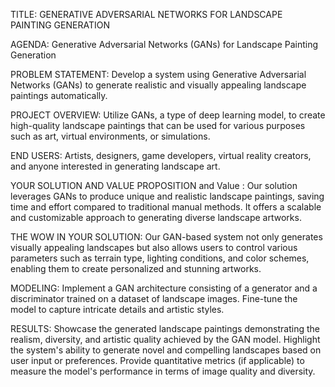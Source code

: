 TITLE: GENERATIVE ADVERSARIAL NETWORKS FOR LANDSCAPE PAINTING GENERATION

AGENDA: Generative Adversarial Networks (GANs) for Landscape Painting Generation

PROBLEM STATEMENT: Develop a system using Generative Adversarial Networks (GANs) to generate realistic and visually appealing landscape paintings automatically.

PROJECT OVERVIEW: Utilize GANs, a type of deep learning model, to create high-quality landscape paintings that can be used for various purposes such as art, virtual environments, or simulations.

END USERS: Artists, designers, game developers, virtual reality creators, and anyone interested in generating landscape art.

YOUR SOLUTION AND VALUE PROPOSITION and Value : Our solution leverages GANs to produce unique and realistic landscape paintings, saving time and effort compared to traditional manual methods. It offers a scalable and customizable approach to generating diverse landscape artworks.

THE WOW IN YOUR SOLUTION: Our GAN-based system not only generates visually appealing landscapes but also allows users to control various parameters such as terrain type, lighting conditions, and color schemes, enabling them to create personalized and stunning artworks.

MODELING: Implement a GAN architecture consisting of a generator and a discriminator trained on a dataset of landscape images. Fine-tune the model to capture intricate details and artistic styles.

RESULTS: Showcase the generated landscape paintings demonstrating the realism, diversity, and artistic quality achieved by the GAN model. Highlight the system's ability to generate novel and compelling landscapes based on user input or preferences. Provide quantitative metrics (if applicable) to measure the model's performance in terms of image quality and diversity.

